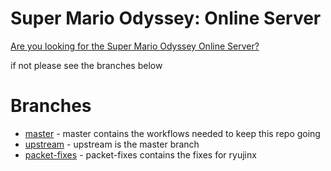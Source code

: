 # Super Mario Odyssey: Online Server

[Are you looking for the Super Mario Odyssey Online Server?](https://github.com/Sanae6/SmoOnlineServer)

if not please see the branches below

# Branches
 - [master](https://github.com/TeamPiplup/SmoOnlineServer) - master contains the workflows needed to keep this repo going
 - [upstream](https://github.com/TeamPiplup/SmoOnlineServer/tree/upstream) - upstream is the master branch
 - [packet-fixes](https://github.com/TeamPiplup/SmoOnlineServer/tree/upstream) - packet-fixes contains the fixes for ryujinx